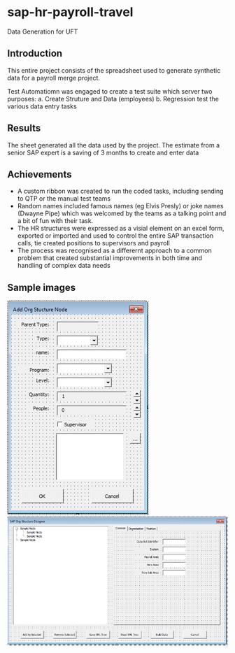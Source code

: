 # sap-hr-payroll-travel
Data Generation for UFT

## Introduction
This entire project consists of the spreadsheet used to generate synthetic data for a payroll merge project.

Test Automatiomn was engaged to create a test suite which server two purposes:
a. Create Struture and Data (employees)
b. Regression test the various data entry tasks

## Results
The sheet generated all the data used by the project. The estimate from a senior SAP expert is a saving of 3 months to create and enter data

## Achievements
- A custom ribbon was created to run the coded tasks, including sending to QTP or the manual test teams
- Random names included famous names (eg Elvis Presly) or joke names (Dwayne Pipe) which was welcomed by the teams as a talking point and a bit of fun with their task.
- The HR structures were expressed as a visial element on an excel form, exported or imported and used to control the entire SAP transaction calls, tie created positions to supervisors and payroll
- The process was recognised as a differernt approach to a common problem that created substantial improvements in both time and handling of complex data needs

## Sample images
![image info](./images/OrgStructureData.png)
![image info](./images/StructureExample.png)

